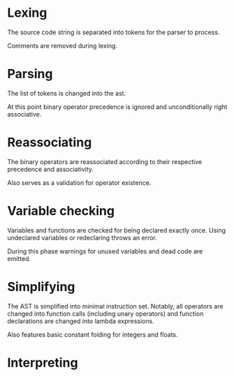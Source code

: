 # Lexing
The source code string is separated into tokens for the parser to process.

Comments are removed during lexing.

# Parsing
The list of tokens is changed into the ast.

At this point binary operator precedence is ignored and unconditionally right associative.

# Reassociating
The binary operators are reassociated according to their respective precedence and associativity.

Also serves as a validation for operator existence.

# Variable checking
Variables and functions are checked for being declared exactly once. Using undeclared variables or redeclaring throws an error.

During this phase warnings for unused variables and dead code are emitted.

# Simplifying
The AST is simplified into minimal instruction set. Notably, all operators are changed into function calls (including unary operators) and function declarations are changed into lambda expressions.

Also features basic constant folding for integers and floats.

# Interpreting
